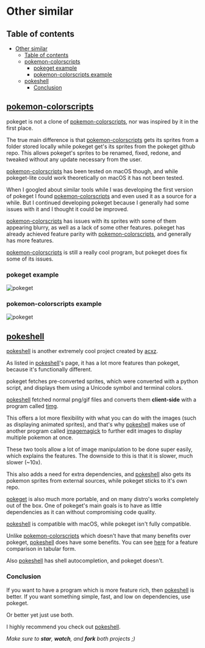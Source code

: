 # Other similar

## Table of contents

- [Other similar](#other-similar)
  - [Table of contents](#table-of-contents)
  - [pokemon-colorscripts](#pokemon-colorscripts)
    - [pokeget example](#pokeget-example)
    - [pokemon-colorscripts example](#pokemon-colorscripts-example)
  - [pokeshell](#pokeshell)
    - [Conclusion](#conclusion)

## [pokemon-colorscripts](https://gitlab.com/phoneybadger/pokemon-colorscripts/)

pokeget is not a clone of [pokemon-colorscripts](https://gitlab.com/phoneybadger/pokemon-colorscripts/), nor was inspired by it in the first place.

The true main difference is that [pokemon-colorscripts](https://gitlab.com/phoneybadger/pokemon-colorscripts/) gets its sprites from a folder stored locally while pokeget get's its sprites from the pokeget github repo.
This allows pokeget's sprites to be renamed, fixed, redone, and tweaked without any update necessary from the user.

[pokemon-colorscripts](https://gitlab.com/phoneybadger/pokemon-colorscripts/) has been tested on macOS though, and while pokeget-lite could work theoretically on macOS it has not been tested.

When I googled about similar tools while I was developing the first version of pokeget I found [pokemon-colorscripts](https://gitlab.com/phoneybadger/pokemon-colorscripts/) and even used it as a source for a while.
But I continued developing pokeget because I generally had some issues with it and I thought it could be improved.

[pokemon-colorscripts](https://gitlab.com/phoneybadger/pokemon-colorscripts/) has issues with its sprites with some of them appearing blurry, as well as a lack of some other features.
pokeget has already achieved feature parity with [pokemon-colorscripts](https://gitlab.com/phoneybadger/pokemon-colorscripts/), and generally has more features.

[pokemon-colorscripts](https://gitlab.com/phoneybadger/pokemon-colorscripts/) is still a really cool program, but pokeget does fix some of its issues.

### pokeget example

![pokeget](https://github.com/talwat/pokeget/raw/main/examples/pokeget-and-pokemon-colorscripts/pokeget-moltres.png)

### pokemon-colorscripts example

![pokeget](https://github.com/talwat/pokeget/raw/main/examples/pokeget-and-pokemon-colorscripts/pokemon-colorscripts-moltres.png)

## [pokeshell](https://github.com/acxz/pokeshell)

[pokeshell](https://github.com/acxz/pokeshell) is another extremely cool project created by [acxz](https://github.com/acxz).

As listed in [pokeshell](https://github.com/acxz/pokeshell)'s page, it has a lot more features than pokeget, because it's functionally different.

pokeget fetches pre-converted sprites, which were converted with a python script, and displays them using a Unicode symbol and terminal colors.

[pokeshell](https://github.com/acxz/pokeshell) fetched normal png/gif files and converts them **client-side** with a program called [timg](https://github.com/hzeller/timg).

This offers a lot more flexibility with what you can do with the images (such as displaying animated sprites), and that's why [pokeshell](https://github.com/acxz/pokeshell) makes use of another program called [imagemagick](https://imagemagick.org/) to further edit images to display multiple pokemon at once.

These two tools allow a lot of image manipulation to be done super easily, which explains the features.
The downside to this is that it is slower, much slower (~10x).

This also adds a need for extra dependencies, and [pokeshell](https://github.com/acxz/pokeshell) also gets its pokemon sprites from external sources, while pokeget sticks to it's own repo.

[pokeget](https://github.com/talwat/pokeget) is also much more portable, and on many distro's works completely out of the box.
One of pokeget's main goals is to have as little dependencies as it can without compromising code quality.

[pokeshell](https://github.com/acxz/pokeshell) is compatible with macOS, while pokeget isn't fully compatible.

Unlike [pokemon-colorscripts](https://gitlab.com/phoneybadger/pokemon-colorscripts/) which doesn't have that many benefits over pokeget, [pokeshell](https://github.com/acxz/pokeshell) does have some benefits. You can see [here](https://github.com/acxz/pokeshell#similar-projects) for a feature comparison in tabular form.

Also [pokeshell](https://github.com/acxz/pokeshell) has shell autocompletion, and pokeget doesn't.

### Conclusion

If you want to have a program which is more feature rich, then [pokeshell](https://github.com/acxz/pokeshell) is better. If you want something simple, fast, and low on dependencies, use pokeget.

Or better yet just use both.

I highly recommend you check out [pokeshell](https://github.com/acxz/pokeshell).

*Make sure to **star**, **watch**, and **fork** both projects ;)*
